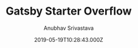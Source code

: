 ---
title: Gatsby Starter Overflow
github: https://github.com/anubhavsrivastava/gatsby-starter-overflow
demo: https://anubhavsrivastava.github.io/gatsby-starter-overflow/
author: Anubhav Srivastava
ssg:
  - Gatsby
cms:
  - Markdown
date: 2019-05-19T10:28:43.000Z
description: Gatsby.js V2 starter template based on overflow by HTML5 UP
draft: false
publish_date: '2019-05-19T10:28:43Z'
update_date: '2022-01-13T09:40:06Z'
github_star: 12
github_fork: 9
---